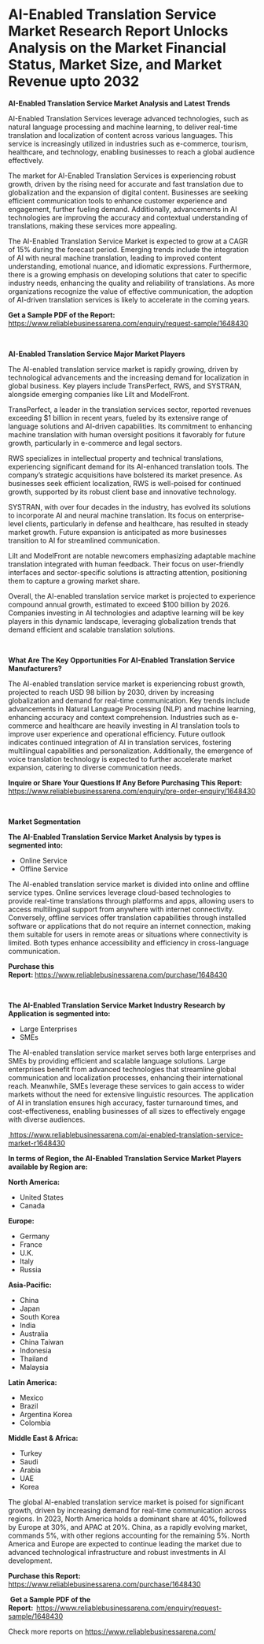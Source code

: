 <p><h1>AI-Enabled Translation Service Market Research Report Unlocks Analysis on the Market Financial Status, Market Size, and Market Revenue upto 2032</h1></p><p><strong>AI-Enabled Translation Service Market Analysis and Latest Trends</strong></p>
<p><p>AI-Enabled Translation Services leverage advanced technologies, such as natural language processing and machine learning, to deliver real-time translation and localization of content across various languages. This service is increasingly utilized in industries such as e-commerce, tourism, healthcare, and technology, enabling businesses to reach a global audience effectively.</p><p>The market for AI-Enabled Translation Services is experiencing robust growth, driven by the rising need for accurate and fast translation due to globalization and the expansion of digital content. Businesses are seeking efficient communication tools to enhance customer experience and engagement, further fueling demand. Additionally, advancements in AI technologies are improving the accuracy and contextual understanding of translations, making these services more appealing.</p><p>The AI-Enabled Translation Service Market is expected to grow at a CAGR of 15% during the forecast period. Emerging trends include the integration of AI with neural machine translation, leading to improved content understanding, emotional nuance, and idiomatic expressions. Furthermore, there is a growing emphasis on developing solutions that cater to specific industry needs, enhancing the quality and reliability of translations. As more organizations recognize the value of effective communication, the adoption of AI-driven translation services is likely to accelerate in the coming years.</p></p>
<p><strong>Get a Sample PDF of the Report:&nbsp;</strong> <a href="https://www.reliablebusinessarena.com/enquiry/request-sample/1648430?utm_campaign=3266&utm_medium=2&utm_source=Github&utm_content=ia&utm_term=25032025&utm_id=ai-enabled-translation-service">https://www.reliablebusinessarena.com/enquiry/request-sample/1648430</a></p>
<p>&nbsp;</p>
<p><strong>AI-Enabled Translation Service Major Market Players</strong></p>
<p><p>The AI-enabled translation service market is rapidly growing, driven by technological advancements and the increasing demand for localization in global business. Key players include TransPerfect, RWS, and SYSTRAN, alongside emerging companies like Lilt and ModelFront.</p><p>TransPerfect, a leader in the translation services sector, reported revenues exceeding $1 billion in recent years, fueled by its extensive range of language solutions and AI-driven capabilities. Its commitment to enhancing machine translation with human oversight positions it favorably for future growth, particularly in e-commerce and legal sectors.</p><p>RWS specializes in intellectual property and technical translations, experiencing significant demand for its AI-enhanced translation tools. The company’s strategic acquisitions have bolstered its market presence. As businesses seek efficient localization, RWS is well-poised for continued growth, supported by its robust client base and innovative technology.</p><p>SYSTRAN, with over four decades in the industry, has evolved its solutions to incorporate AI and neural machine translation. Its focus on enterprise-level clients, particularly in defense and healthcare, has resulted in steady market growth. Future expansion is anticipated as more businesses transition to AI for streamlined communication.</p><p>Lilt and ModelFront are notable newcomers emphasizing adaptable machine translation integrated with human feedback. Their focus on user-friendly interfaces and sector-specific solutions is attracting attention, positioning them to capture a growing market share.</p><p>Overall, the AI-enabled translation service market is projected to experience compound annual growth, estimated to exceed $100 billion by 2026. Companies investing in AI technologies and adaptive learning will be key players in this dynamic landscape, leveraging globalization trends that demand efficient and scalable translation solutions.</p></p>
<p>&nbsp;</p>
<p><strong>What Are The Key Opportunities For AI-Enabled Translation Service Manufacturers?</strong></p>
<p><p>The AI-enabled translation service market is experiencing robust growth, projected to reach USD 98 billion by 2030, driven by increasing globalization and demand for real-time communication. Key trends include advancements in Natural Language Processing (NLP) and machine learning, enhancing accuracy and context comprehension. Industries such as e-commerce and healthcare are heavily investing in AI translation tools to improve user experience and operational efficiency. Future outlook indicates continued integration of AI in translation services, fostering multilingual capabilities and personalization. Additionally, the emergence of voice translation technology is expected to further accelerate market expansion, catering to diverse communication needs.</p></p>
<p><strong>Inquire or Share Your Questions If Any Before Purchasing This Report:</strong> <a href="https://www.reliablebusinessarena.com/enquiry/pre-order-enquiry/1648430?utm_campaign=3266&utm_medium=2&utm_source=Github&utm_content=ia&utm_term=25032025&utm_id=ai-enabled-translation-service">https://www.reliablebusinessarena.com/enquiry/pre-order-enquiry/1648430</a></p>
<p>&nbsp;</p>
<p><strong>Market Segmentation</strong></p>
<p><strong>The AI-Enabled Translation Service Market Analysis by types is segmented into:</strong></p>
<p><ul><li>Online Service</li><li>Offline Service</li></ul></p>
<p><p>The AI-enabled translation service market is divided into online and offline service types. Online services leverage cloud-based technologies to provide real-time translations through platforms and apps, allowing users to access multilingual support from anywhere with internet connectivity. Conversely, offline services offer translation capabilities through installed software or applications that do not require an internet connection, making them suitable for users in remote areas or situations where connectivity is limited. Both types enhance accessibility and efficiency in cross-language communication.</p></p>
<p><strong>Purchase this Report:&nbsp;</strong><a href="https://www.reliablebusinessarena.com/purchase/1648430?utm_campaign=3266&utm_medium=2&utm_source=Github&utm_content=ia&utm_term=25032025&utm_id=ai-enabled-translation-service">https://www.reliablebusinessarena.com/purchase/1648430</a></p>
<p>&nbsp;</p>
<p><strong>The AI-Enabled Translation Service Market Industry Research by Application is segmented into:</strong></p>
<p><ul><li>Large Enterprises</li><li>SMEs</li></ul></p>
<p><p>The AI-enabled translation service market serves both large enterprises and SMEs by providing efficient and scalable language solutions. Large enterprises benefit from advanced technologies that streamline global communication and localization processes, enhancing their international reach. Meanwhile, SMEs leverage these services to gain access to wider markets without the need for extensive linguistic resources. The application of AI in translation ensures high accuracy, faster turnaround times, and cost-effectiveness, enabling businesses of all sizes to effectively engage with diverse audiences.</p></p>
<p><a href="https://www.reliablebusinessarena.com/ai-enabled-translation-service-market-r1648430?utm_campaign=3266&utm_medium=2&utm_source=Github&utm_content=ia&utm_term=25032025&utm_id=ai-enabled-translation-service">&nbsp;https://www.reliablebusinessarena.com/ai-enabled-translation-service-market-r1648430</a></p>
<p><strong>In terms of Region, the AI-Enabled Translation Service Market Players available by Region are:</strong></p>
<p>
    <p> <strong> North America: </strong>
        <ul>
            <li>United States</li>
            <li>Canada</li>
        </ul>
        </p> 
    <p> <strong> Europe: </strong>
        <ul>
            <li>Germany</li>
            <li>France</li>
            <li>U.K.</li>
            <li>Italy</li>
            <li>Russia</li>
        </ul>
        </p> 
    <p> <strong> Asia-Pacific: </strong>
        <ul>
            <li>China</li>
            <li>Japan</li>
            <li>South Korea</li>
            <li>India</li>
            <li>Australia</li>
            <li>China Taiwan</li>
            <li>Indonesia</li>
            <li>Thailand</li>
            <li>Malaysia</li>
        </ul>
        </p> 
    <p> <strong> Latin America: </strong>
        <ul>
            <li>Mexico</li>
            <li>Brazil</li>
            <li>Argentina Korea</li>
            <li>Colombia</li>
        </ul>
        </p> 
    <p> <strong> Middle East & Africa: </strong>
        <ul>
            <li>Turkey</li>
            <li>Saudi</li>
            <li>Arabia</li>
            <li>UAE</li>
            <li>Korea</li>
        </ul>
    </p>
    </p>
<p><p>The global AI-enabled translation service market is poised for significant growth, driven by increasing demand for real-time communication across regions. In 2023, North America holds a dominant share at 40%, followed by Europe at 30%, and APAC at 20%. China, as a rapidly evolving market, commands 5%, with other regions accounting for the remaining 5%. North America and Europe are expected to continue leading the market due to advanced technological infrastructure and robust investments in AI development.</p></p>
<p><strong>Purchase this Report: </strong><a href="https://www.reliablebusinessarena.com/purchase/1648430?utm_campaign=3266&utm_medium=2&utm_source=Github&utm_content=ia&utm_term=25032025&utm_id=ai-enabled-translation-service">https://www.reliablebusinessarena.com/purchase/1648430</a></p>
<p>&nbsp;<strong>Get a Sample PDF of the Report:&nbsp;&nbsp;</strong><a href="https://www.reliablebusinessarena.com/enquiry/request-sample/1648430?utm_campaign=3266&utm_medium=2&utm_source=Github&utm_content=ia&utm_term=25032025&utm_id=ai-enabled-translation-service">https://www.reliablebusinessarena.com/enquiry/request-sample/1648430</a></p>
<p><strong></strong></p>
<p>Check more reports on <a href="https://www.reliablebusinessarena.com/?utm_campaign=3266&utm_medium=2&utm_source=Github&utm_content=ia&utm_term=25032025&utm_id=ai-enabled-translation-service">https://www.reliablebusinessarena.com/</a></p>